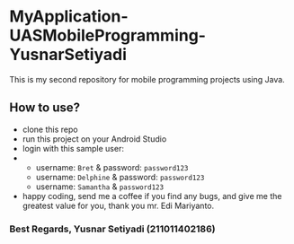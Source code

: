 # MyApplication-UASMobileProgramming-YusnarSetiyadi
This is my second repository for mobile programming projects using Java.

## How to use?
- clone this repo
- run this project on your Android Studio
- login with this sample user:
- - username: ```Bret``` & password: ```password123```
  - username: ```Delphine``` & password: ```password123```
  - username: ```Samantha``` & ```password123```
- happy coding, send me a coffee if you find any bugs, and give me the greatest value for you, thank you mr. Edi Mariyanto.

### Best Regards, Yusnar Setiyadi (211011402186)
